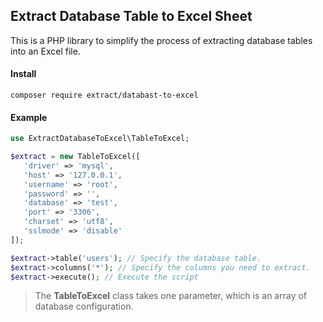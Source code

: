 ## Extract Database Table to Excel Sheet
This is a PHP library to simplify the process of extracting database tables into an Excel file.

#### Install
```
composer require extract/databast-to-excel
```

#### Example
``` php
use ExtractDatabaseToExcel\TableToExcel;

$extract = new TableToExcel([
   'driver' => 'mysql',
   'host' => '127.0.0.1',
   'username' => 'root',
   'password' => '',
   'database' => 'test',
   'port' => '3306',
   'charset' => 'utf8',
   'sslmode' => 'disable'
]);

$extract->table('users'); // Specify the database table.
$extract->columns('*'); // Specify the columns you need to extract.
$extract->execute(); // Execute the script
```

> The **TableToExcel** class takes one parameter, which is an array of database configuration.

